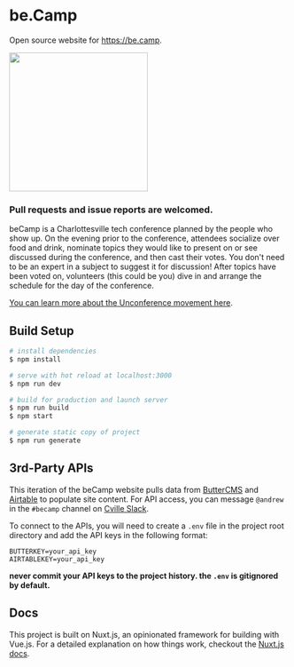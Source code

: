 # be.Camp

Open source website for https://be.camp. 

<img src="https://raw.githubusercontent.com/wearebraid/be.camp/master/static/beCampLogo1.png" width="250">

### Pull requests and issue reports are welcomed.

beCamp is a Charlottesville tech conference planned by the people who show up. On the evening prior to the conference, attendees socialize over food and drink, nominate topics they would like to present on or see discussed during the conference, and then cast their votes. You don't need to be an expert in a subject to suggest it for discussion! After topics have been voted on, volunteers (this could be you) dive in and arrange the schedule for the day of the conference.

[You can learn more about the Unconference movement here](https://en.wikipedia.org/wiki/Unconference).

## Build Setup

``` bash
# install dependencies
$ npm install

# serve with hot reload at localhost:3000
$ npm run dev

# build for production and launch server
$ npm run build
$ npm start

# generate static copy of project
$ npm run generate
```

## 3rd-Party APIs
This iteration of the beCamp website pulls data from [ButterCMS](https://buttercms.com) and [Airtable](https://airtable.com) to populate site content. For API access, you can message `@andrew` in the `#becamp` channel on [Cville Slack](http://bit.ly/slack-cville). 

To connect to the APIs, you will need to create a `.env` file in the project root directory and add the API keys in the following format:

```
BUTTERKEY=your_api_key
AIRTABLEKEY=your_api_key
```

**never commit your API keys to the project history. the `.env` is gitignored by default.**

## Docs
This project is built on Nuxt.js, an opinionated framework for building with Vue.js. For a detailed explanation on how things work, checkout the [Nuxt.js docs](https://github.com/nuxt/nuxt.js).

